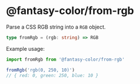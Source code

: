 # @fantasy-color/from-rgb

Parse a CSS RGB string into a `RGB` object.

```ts
type fromRgb = (rgb: string) => RGB
```

Example usage:

```js
import fromRgb from '@fantasy-color/from-rgb'

fromRgb('rgb(0, 250, 10)')
// { red: 0, green: 250, blue: 10 }
```
